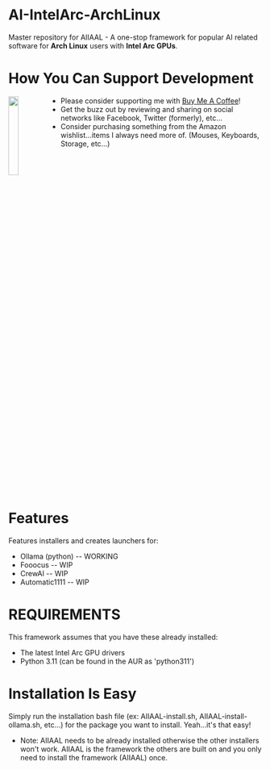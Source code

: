 # AI-IntelArc-ArchLinux
Master repository for AIIAAL - A one-stop framework for popular AI related software for **Arch Linux** users with **Intel Arc GPUs**.  

# How You Can Support Development  

[<img align="left" width="20%" src="https://media.giphy.com/media/hXMGQqJFlIQMOjpsKC/giphy.gif">](https://bmc.link/OCD_Insomniac)  

*    Please consider supporting me with [Buy Me A Coffee](https://bmc.link/OCD_Insomniac)!
*    Get the buzz out by reviewing and sharing on social networks like Facebook, Twitter (formerly), etc...
*    Consider purchasing something from the Amazon wishlist...items I always need more of. (Mouses, Keyboards, Storage, etc...)

<br clear="left"/>

# Features
Features installers and creates launchers for:
*    Ollama (python) -- WORKING
*    Fooocus         -- WIP
*    CrewAI          -- WIP
*    Automatic1111   -- WIP
  
# REQUIREMENTS
This framework assumes that you have these already installed:
*    The latest Intel Arc GPU drivers
*    Python 3.11 (can be found in the AUR as 'python311')
  
# Installation Is Easy
Simply run the installation bash file (ex: AIIAAL-install.sh, AIIAAL-install-ollama.sh, etc...) for the package you want to install.  Yeah...it's that easy!
*    Note: AIIAAL needs to be already installed otherwise the other installers won't work. AIIAAL is the framework the others are built on and you only need to install the framework (AIIAAL) once.
  
